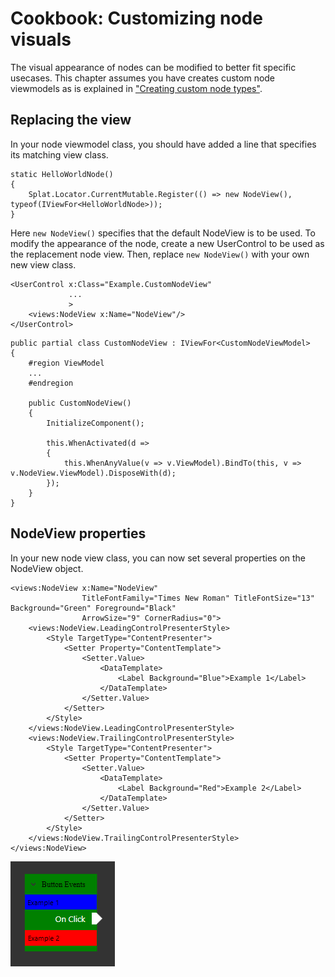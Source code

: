 # Cookbook: Customizing node visuals

The visual appearance of nodes can be modified to better fit specific usecases.
This chapter assumes you have creates custom node viewmodels as is explained in ["Creating custom node types"](custom_nodes).

## Replacing the view

In your node viewmodel class, you should have added a line that specifies its matching view class.

```
static HelloWorldNode()
{
    Splat.Locator.CurrentMutable.Register(() => new NodeView(), typeof(IViewFor<HelloWorldNode>));
}
```

Here `new NodeView()` specifies that the default NodeView is to be used.
To modify the appearance of the node, create a new UserControl to be used as the replacement node view.
Then, replace `new NodeView()` with your own new view class.

```
<UserControl x:Class="Example.CustomNodeView"
             ...
             >
    <views:NodeView x:Name="NodeView"/>
</UserControl>
```

```
public partial class CustomNodeView : IViewFor<CustomNodeViewModel>
{
    #region ViewModel
    ...
    #endregion

    public CustomNodeView()
    {
        InitializeComponent();

        this.WhenActivated(d =>
        {
            this.WhenAnyValue(v => v.ViewModel).BindTo(this, v => v.NodeView.ViewModel).DisposeWith(d);
        });
    }
}
```

## NodeView properties

In your new node view class, you can now set several properties on the NodeView object.

```
<views:NodeView x:Name="NodeView"
                TitleFontFamily="Times New Roman" TitleFontSize="13" Background="Green" Foreground="Black"
                ArrowSize="9" CornerRadius="0">
    <views:NodeView.LeadingControlPresenterStyle>
        <Style TargetType="ContentPresenter">
            <Setter Property="ContentTemplate">
                <Setter.Value>
                    <DataTemplate>
                        <Label Background="Blue">Example 1</Label>
                    </DataTemplate>
                </Setter.Value>
            </Setter>
        </Style>
    </views:NodeView.LeadingControlPresenterStyle>
    <views:NodeView.TrailingControlPresenterStyle>
        <Style TargetType="ContentPresenter">
            <Setter Property="ContentTemplate">
                <Setter.Value>
                    <DataTemplate>
                        <Label Background="Red">Example 2</Label>
                    </DataTemplate>
                </Setter.Value>
            </Setter>
        </Style>
    </views:NodeView.TrailingControlPresenterStyle>
</views:NodeView>
```

![](img/node_visuals/node_visuals.png)